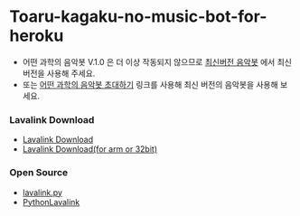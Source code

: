 # Toaru-kagaku-no-music-bot-for-heroku

* 어떤 과학의 음악봇 V.1.0 은 더 이상 작동되지 않으므로 [최신버전 음악봇](https://github.com/ajb3296/Toaru-kagaku-no-music-bot) 에서 최신버전을 사용해 주세요.
* 또는 [어떤 과학의 음악봇 초대하기](https://discord.com/api/oauth2/authorize?client_id=714140461840728144&permissions=414501391424&scope=bot%20applications.commands) 링크를 사용해 최신 버전의 음악봇을 사용해 보세요.


### Lavalink Download
* [Lavalink Download](https://github.com/freyacodes/Lavalink/releases)
* [Lavalink Download(for arm or 32bit)](https://github.com/Cog-Creators/Lavalink-Jars/releases)

### Open Source

* [lavalink.py](https://github.com/Devoxin/Lavalink.py)
* [PythonLavalink](https://github.com/fxrcha/PythonLavalink)